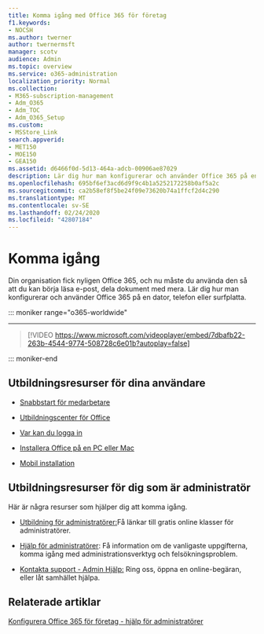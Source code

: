 ```yaml
---
title: Komma igång med Office 365 för företag
f1.keywords:
- NOCSH
ms.author: twerner
author: twernermsft
manager: scotv
audience: Admin
ms.topic: overview
ms.service: o365-administration
localization_priority: Normal
ms.collection:
- M365-subscription-management
- Adm_O365
- Adm_TOC
- Adm_O365_Setup
ms.custom:
- MSStore_Link
search.appverid:
- MET150
- MOE150
- GEA150
ms.assetid: d6466f0d-5d13-464a-adcb-00906ae87029
description: Lär dig hur man konfigurerar och använder Office 365 på en dator, telefon eller surfplatta.
ms.openlocfilehash: 695bf6ef3acd6d9f9c4b1a5252172258b0af5a2c
ms.sourcegitcommit: ca2b58ef8f5be24f09e73620b74a1ffcf2d4c290
ms.translationtype: MT
ms.contentlocale: sv-SE
ms.lasthandoff: 02/24/2020
ms.locfileid: "42807184"
---
```

# <a name="get-started"></a>Komma igång

Din organisation fick nyligen Office 365, och nu måste du använda den så att du kan börja läsa e-post, dela dokument med mera. Lär dig hur man konfigurerar och använder Office 365 på en dator, telefon eller surfplatta.
  
::: moniker range="o365-worldwide"

****

> [!VIDEO https://www.microsoft.com/videoplayer/embed/7dbafb22-263b-4544-9774-508728c6e01b?autoplay=false]
  
::: moniker-end

## <a name="training-resources-for-your-users"></a>Utbildningsresurser för dina användare


- [Snabbstart för medarbetare](https://support.office.com/article/b9700090-ce64-4046-ab92-ce8488a7bc0f.aspx)
    
- [Utbildningscenter för Office](https://support.office.com/article/b8f02f81-ec85-4493-a39b-4c48e6bc4bfb.aspx)
    
- [Var kan du logga in](https://support.office.com/article/e9eb7d51-5430-4929-91ab-6157c5a050b4)
    
- [Installera Office på en PC eller Mac](https://support.office.com/article/4414eaaf-0478-48be-9c42-23adc4716658.aspx)
    
- [Mobil installation](https://support.office.com/article/7dabb6cb-0046-40b6-81fe-767e0b1f014f.aspx)
    
## <a name="training-resources-for-you-the-admin"></a>Utbildningsresurser för dig som är administratör

Här är några resurser som hjälper dig att komma igång.
  
- [Utbildning för administratörer:](https://support.office.com/article/e990f8ff-56d7-450e-ad9f-74ae8718ef09.aspx)Få länkar till gratis online klasser för administratörer.
    
- [Hjälp för administratörer](https://support.office.com/article/17d3ff3f-3601-466e-b5a1-482b31cfb791.aspx): Få information om de vanligaste uppgifterna, komma igång med administrationsverktyg och felsökningsproblem.
    
- [Kontakta support - Admin Hjälp:](../contact-support-for-business-products.md) Ring oss, öppna en online-begäran, eller låt samhället hjälpa. 
    
## <a name="related-articles"></a>Relaterade artiklar

[Konfigurera Office 365 för företag - hjälp för administratörer](../setup/setup.md)

